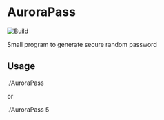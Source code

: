 # AuroraPass
[![Build](https://github.com/Mariapori/AuroraPass/actions/workflows/check.yml/badge.svg)](https://github.com/Mariapori/AuroraPass/actions/workflows/check.yml)

Small program to generate secure random password


## Usage
./AuroraPass

or

./AuroraPass 5
